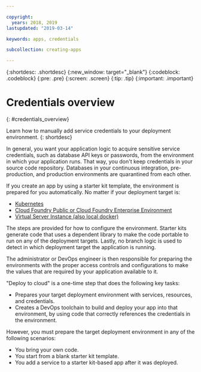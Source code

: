 ```yaml
---

copyright:
  years: 2018, 2019
lastupdated: "2019-03-14"

keywords: apps, credentials

subcollection: creating-apps

---
```


{:shortdesc: .shortdesc}
{:new_window: target="_blank"}
{:codeblock: .codeblock}
{:pre: .pre}
{:screen: .screen}
{:tip: .tip}
{:important: .important}

# Credentials overview
{: #credentials_overview}

Learn how to manually add service credentials to your deployment environment.
{: shortdesc}

In general, you want your application logic to acquire sensitive service credentials, such as database API keys or passwords, from the environment in which your application runs. That way, you don't keep credentials in your source code repository. Databases in your continuous integration, pre-production, and production environments are quarantined from each other.

If you create an app by using a starter kit template, the environment is prepared for you automatically. No matter if your deployment target is:
  * [Kubernetes](/docs/apps/creds_kube.html#add-credentials-kube)
  * [Cloud Foundry Public or Cloud Foundry Enterprise Environment](/docs/apps/creds_cf.html#add-credentials-cf)
  * [Virtual Server Instance (also local docker)](/docs/apps/creds_vsi.html#add-credentials-vsi)
  
The steps are provided for how to configure the environment. Starter kits generate code that uses a dependent library to make the code portable to run on any of the deployment targets. Lastly, no branch logic is used to detect in which deployment target the application is running.

The administrator or DevOps engineer is then responsible for preparing the environments with the proper access controls and configurations to make the values that are required by your application available to it.

"Deploy to cloud" is a one-time step that does the following key tasks:
 * Prepares your target deployment environment with services, resources, and credentials.
 * Creates a DevOps toolchain to build and deploy your app into that environment, by using code that correctly references the credentials in the environment.

However, you must prepare the target deployment environment in any of the following scenarios:
 * You bring your own code.
 * You start from a blank starter kit template.
 * You add a service to a starter kit-based app after it was deployed.




